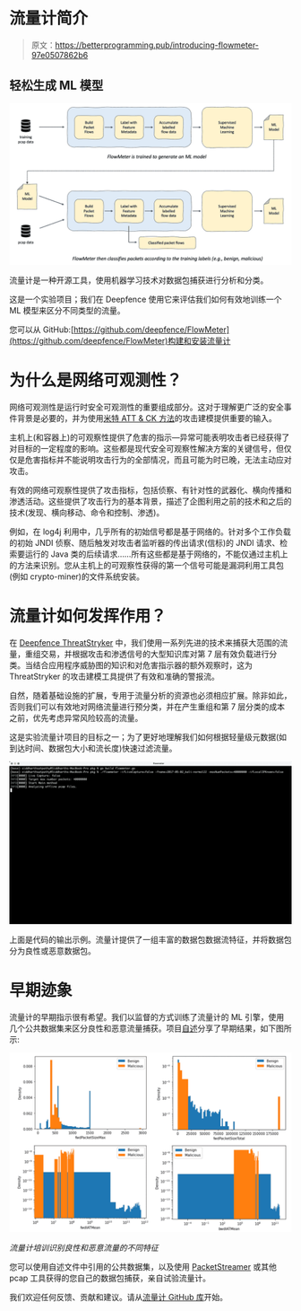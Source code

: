 # 流量计简介

> 原文：<https://betterprogramming.pub/introducing-flowmeter-97e0507862b6>

## 轻松生成 ML 模型

![](img/7e95d8bd5a2709c94c9625370bb78e58.png)

流量计是一种开源工具，使用机器学习技术对数据包捕获进行分析和分类。

这是一个实验项目；我们在 Deepfence 使用它来评估我们如何有效地训练一个 ML 模型来区分不同类型的流量。

您可以从 GitHub:[https://github.com/deepfence/FlowMeter](https://github.com/deepfence/FlowMeter)构建和安装流量计

# 为什么是网络可观测性？

网络可观测性是运行时安全可观测性的重要组成部分。这对于理解更广泛的安全事件背景是必要的，并为使用[米特 ATT & CK 方法](https://attack.mitre.org)的攻击建模提供重要的输入。

主机上(和容器上)的可观察性提供了危害的指示—异常可能表明攻击者已经获得了对目标的一定程度的影响。这些都是现代安全可观察性解决方案的关键信号，但仅仅是危害指标并不能说明攻击行为的全部情况，而且可能为时已晚，无法主动应对攻击。

有效的网络可观察性提供了攻击指标，包括侦察、有针对性的武器化、横向传播和渗透活动。这些提供了攻击行为的基本背景，描述了企图利用之前的技术和之后的技术(发现、横向移动、命令和控制、渗透)。

例如，在 log4j 利用中，几乎所有的初始信号都是基于网络的。针对多个工作负载的初始 JNDI 侦察、随后触发对攻击者监听器的传出请求(信标)的 JNDI 请求、检索要运行的 Java 类的后续请求……所有这些都是基于网络的，不能仅通过主机上的方法来识别。您从主机上的可观察性获得的第一个信号可能是漏洞利用工具包(例如 crypto-miner)的文件系统安装。

# 流量计如何发挥作用？

在 [Deepfence ThreatStryker](https://deepfence.io/threatstryker/) 中，我们使用一系列先进的技术来捕获大范围的流量，重组交易，并根据攻击和渗透信号的大型知识库对第 7 层有效负载进行分类。当结合应用程序威胁图的知识和对危害指示器的额外观察时，这为 ThreatStryker 的攻击建模工具提供了有效和准确的警报流。

自然，随着基础设施的扩展，专用于流量分析的资源也必须相应扩展。除非如此，否则我们可以有效地对网络流量进行预分类，并在产生重组和第 7 层分类的成本之前，优先考虑异常风险较高的流量。

这是实验流量计项目的目标之一；为了更好地理解我们如何根据轻量级元数据(如到达时间、数据包大小和流长度)快速过滤流量。

![](img/f152d351d7ad348d33bdb22592329969.png)

上面是代码的输出示例。流量计提供了一组丰富的数据包数据流特征，并将数据包分为良性或恶意数据包。

# 早期迹象

流量计的早期指示很有希望。我们以监督的方式训练了流量计的 ML 引擎，使用几个公共数据集来区分良性和恶意流量捕获。项目[自述](https://github.com/deepfence/FlowMeter)分享了早期结果，如下图所示:

![](img/0e022948e75bae0ae17c90a5058605e6.png)

*流量计培训识别良性和恶意流量的不同特征*

您可以使用自述文件中引用的公共数据集，以及使用 [PacketStreamer](https://github.com/deepfence/PacketStreamer) 或其他 pcap 工具获得的您自己的数据包捕获，亲自试验流量计。

我们欢迎任何反馈、贡献和建议。请从[流量计 GitHub 库](https://github.com/deepfence/FlowMeter)开始。